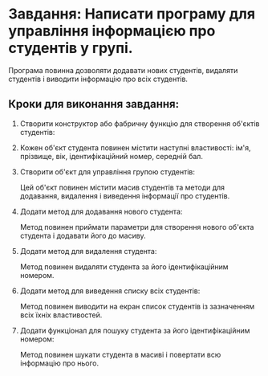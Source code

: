 # Завдання: Написати програму для управління інформацією про студентів у групі. 
Програма повинна дозволяти додавати нових студентів, видаляти студентів і виводити інформацію про всіх студентів.

## Кроки для виконання завдання:

1. Створити конструктор або фабричну функцію для створення об'єктів студентів:

2. Кожен об'єкт студента повинен містити наступні властивості: ім'я, прізвище, вік, ідентифікаційний номер, середній бал.

3. Створити об'єкт для управління групою студентів:

    Цей об'єкт повинен містити масив студентів та методи для додавання, видалення і виведення інформації про студентів.

4. Додати метод для додавання нового студента:

    Метод повинен приймати параметри для створення нового об'єкта студента і додавати його до масиву.

5. Додати метод для видалення студента:

    Метод повинен видаляти студента за його ідентифікаційним номером.

6. Додати метод для виведення списку всіх студентів:

    Метод повинен виводити на екран список студентів із зазначенням всіх їхніх властивостей.

7. Додати функціонал для пошуку студента за його ідентифікаційним номером:

    Метод повинен шукати студента в масиві і повертати всю інформацію про нього.